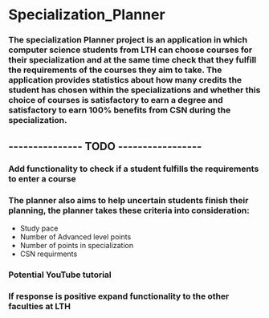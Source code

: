 # Specialization_Planner

### The specialization Planner project is an application in which computer science students from LTH can choose courses for their specialization and at the same time check that they fulfill the requirements of the courses they aim to take. The application provides statistics about how many credits the student has chosen within the specializations and whether this choice of courses is satisfactory to earn a degree and satisfactory to earn 100% benefits from CSN during the specialization.

## --------------- TODO -----------------

### Add functionality to check if a student fulfills the requirements to enter a course

### The planner also aims to help uncertain students finish their planning, the planner takes these criteria into consideration:
* Study pace
* Number of Advanced level points
* Number of points in specialization
* CSN requirments

### Potential YouTube tutorial

### If response is positive expand functionality to the other faculties at LTH
